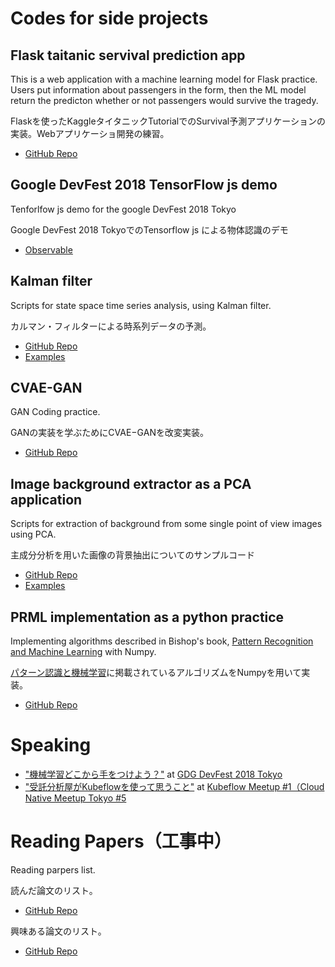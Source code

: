 # Codes for side projects
## Flask taitanic servival prediction app
This is a web application with a machine learning model for Flask practice. Users put information about passengers in the form, then the ML model return the predicton whether or not passengers would survive the tragedy.

Flaskを使ったKaggleタイタニックTutorialでのSurvival予測アプリケーションの実装。Webアプリケーショ開発の練習。

- [GitHub Repo](https://github.com/tkazusa/flask_titanic)

## Google DevFest 2018 TensorFlow js demo
Tenforlfow js demo for the google DevFest 2018 Tokyo

Google DevFest 2018 TokyoでのTensorflow js による物体認識のデモ 

- [Observable](https://beta.observablehq.com/@tkazusa/google-devfest-2018-tokyo)

## Kalman filter
Scripts for state space time series analysis, using Kalman filter.

カルマン・フィルターによる時系列データの予測。

- [GitHub Repo](https://github.com/tkazusa/kalman_filter)
- [Examples](https://github.com/tkazusa/kalman_filter/blob/master/examples/time%20series%20data%20estimation%20with%20kalman%20filter.ipynb)

## CVAE-GAN
GAN Coding practice.

GANの実装を学ぶためにCVAE−GANを改変実装。

- [GitHub Repo](https://github.com/tkazusa/CVAE-GAN)

## Image background extractor as a PCA application
Scripts for extraction of background from some single point of view images using PCA.

主成分分析を用いた画像の背景抽出についてのサンプルコード

- [GitHub Repo](https://github.com/tkazusa/background_extractor)
- [Examples](https://github.com/tkazusa/background_extractor/blob/master/examples/eigen_background_extractor.ipynb)

## PRML implementation as a python practice
Implementing algorithms described in Bishop's book, [Pattern Recognition and Machine Learning](https://www.amazon.co.jp/Pattern-Recognition-Learning-Information-Statistics/dp/0387310738) with Numpy.

[パターン認識と機械学習](https://www.amazon.co.jp/Pattern-Recognition-Learning-Information-Statistics/dp/0387310738)に掲載されているアルゴリズムをNumpyを用いて実装。

- [GitHub Repo](https://github.com/tkazusa/Python_MachineLeaning)

# Speaking
- ["機械学習どこから手をつけよう？"](https://speakerdeck.com/tkazusa/ji-jie-xue-xi-dokokarashou-wotukeyou-google-devfest-2018-tokyo) at [GDG DevFest 2018 Tokyo](https://tokyo2018.gdgjapan.org/ml)
- ["受託分析屋がKubeflowを使って思うこと"](https://speakerdeck.com/tkazusa/shou-tuo-fen-xi-wu-gakubeflowwoshi-tutesi-ukoto-kubeflowmeetup-1) at [Kubeflow Meetup #1（Cloud Native Meetup Tokyo #5](https://cloudnative.connpass.com/event/100600/)

# Reading Papers（工事中）
Reading parpers list.

読んだ論文のリスト。
- [GitHub Repo](https://github.com/tkazusa/papers/issues?q=is%3Aissue+is%3Aclosed)

興味ある論文のリスト。
- [GitHub Repo](https://github.com/tkazusa/papers/issues)
